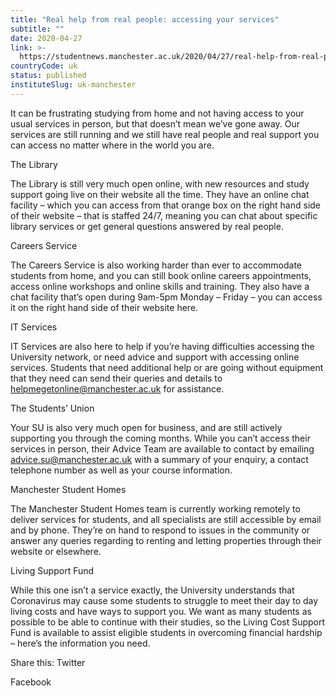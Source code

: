 ```yaml
---
title: "Real help from real people: accessing your services"
subtitle: ""
date: 2020-04-27
link: >-
  https://studentnews.manchester.ac.uk/2020/04/27/real-help-from-real-people-accessing-your-services/
countryCode: uk
status: published
instituteSlug: uk-manchester
---
```

It can be frustrating studying from home and not having access to your usual services in person, but that doesn’t mean we’ve gone away. Our services are still running and we still have real people and real support you can access no matter where in the world you are.

The Library

The Library is still very much open online, with new resources and study support going live on their website all the time. They have an online chat facility – which you can access from that orange box on the right hand side of their website – that is staffed 24/7, meaning you can chat about specific library services or get general questions answered by real people.

Careers Service

The Careers Service is also working harder than ever to accommodate students from home, and you can still book online careers appointments, access online workshops and online skills and training. They also have a chat facility that’s open during 9am-5pm Monday – Friday – you can access it on the right hand side of their website here.

IT Services

IT Services are also here to help if you’re having difficulties accessing the University network, or need advice and support with accessing online services. Students that need additional help or are going without equipment that they need can send their queries and details to helpmegetonline@manchester.ac.uk for assistance.

The Students’ Union

Your SU is also very much open for business, and are still actively supporting you through the coming months. While you can’t access their services in person, their Advice Team are available to contact by emailing advice.su@manchester.ac.uk with a summary of your enquiry, a contact telephone number as well as your course information.

Manchester Student Homes

The Manchester Student Homes team is currently working remotely to deliver services for students, and all specialists are still accessible by email and by phone. They’re on hand to respond to issues in the community or answer any queries regarding to renting and letting properties through their website or elsewhere.

Living Support Fund

While this one isn’t a service exactly, the University understands that Coronavirus may cause some students to struggle to meet their day to day living costs and have ways to support you. We want as many students as possible to be able to continue with their studies, so the Living Cost Support Fund is available to assist eligible students in overcoming financial hardship – here’s the information you need.

Share this: Twitter

Facebook

